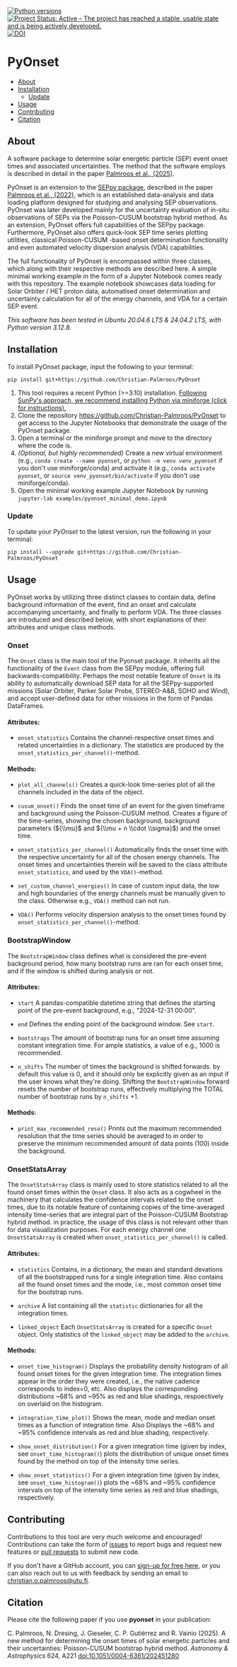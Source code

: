 
[![Python versions](https://img.shields.io/badge/python-3.10_--_3.13-blue)]()
[![Project Status: Active – The project has reached a stable, usable state and is being actively developed.](https://www.repostatus.org/badges/latest/active.svg)](https://www.repostatus.org/#active)
[![DOI](https://zenodo.org/badge/719632136.svg)](https://doi.org/10.5281/zenodo.17092754)

# PyOnset

- [About](#about)
- [Installation](#installation)
    - [Update](#update)
- [Usage](#usage)
- [Contributing](#contributing)
- [Citation](#citation)


## About

A software package to determine solar energetic particle (SEP) event onset times and associated uncertainties.
The method that the software employs is described in detail in the paper [Palmroos et al., (2025)](https://doi.org/10.1051/0004-6361/202451280 ).

PyOnset is an extension to the [SEPpy package](https://github.com/serpentine-h2020/SEPpy), described in the paper [Palmroos et al., (2022)](https://doi.org/10.3389/fspas.2022.1073578), which is an established data-analysis and data loading platform designed for studying and analysing SEP observations. PyOnset was later developed mainly for the uncertainty evaluation of in-situ observations of SEPs via the Poisson-CUSUM bootstrap hybrid method. As an extension, PyOnset offers full capabilities of the SEPpy package. Furthermore, PyOnset also offers quick-look SEP time series plotting utilities, classical Poisson-CUSUM -based onset determination functionality and even automated velocity dispersion analysis (VDA) capabilities.

The full functionality of PyOnset is encompassed within three classes, which along with their respective methods are described here. A simple minimal working example in the form of a Jupyter Notebook comes ready with this repository. The example notebook showcases data loading for Solar Orbiter / HET proton data, automatised onset determination and uncertainty calculation for all of the energy channels, and VDA for a certain SEP event.

*This software has been tested in Ubuntu 20.04.6 LTS & 24.04.2 LTS, with Python version 3.12.8.*

## Installation

To install PyOnset package, input the following to your terminal:
```
pip install git+https://github.com/Christian-Palmroos/PyOnset
```

1. This tool requires a recent Python (>=3.10) installation. [Following SunPy's approach, we recommend installing Python via miniforge (click for instructions).](https://docs.sunpy.org/en/stable/tutorial/installation.html#installing-python)
2. Clone the repository https://github.com/Christian-Palmroos/PyOnset to get access to the Jupyter Notebooks that demonstrate the usage of the PyOnset package.
3. Open a terminal or the miniforge prompt and move to the directory where the code is.
4. *(Optional, but highly recommended)* Create a new virtual environment (e.g., `conda create --name pyonset`, or `python -m venv venv_pyonset` if you don't use miniforge/conda) and activate it (e.g., `conda activate pyonset`, or `source venv_pyonset/bin/activate` if you don't use miniforge/conda).
5. Open the minimal working example Jupyter Notebook by running `jupyter-lab examples/pyonset_minimal_demo.ipynb`

### Update

To update your *PyOnset* to the latest version, run the following in your terminal:
```
pip install --upgrade git+https://github.com/Christian-Palmroos/PyOnset
```

## Usage

PyOnset works by utilizing three distinct classes to contain data, define background information of the event, find an onset and calculate accompanying uncertainty, and finally to perform VDA. The three classes are introduced and described below, with short explanations of their attributes and unique class methods.

### Onset

The ``Onset`` class is the main tool of the Pyonset package. It inherits all the functionality of the ``Event`` class from the SEPpy module, offering full backwards-compatibility. Perhaps the most notable feature of ``Onset`` is its ability to automatically download SEP data for all the SEPpy-supported missions (Solar Orbiter, Parker Solar Probe, STEREO-A&B, SOHO and Wind), and accept user-defined data for other missions in the form of Pandas DataFrames.

#### Attributes:

*  ``onset_statistics``
    Contains the channel-respective onset times and related uncertainties in a dictionary. The statistics are produced by the         ``onset_statistics_per_channel()``-method.

#### Methods:

*  ``plot_all_channels()``
    Creates a quick-look time-series plot of all the channels included in the data of the object. 

*  ``cusum_onset()``
    Finds the onset time of an event for the given timeframe and background using the Poisson-CUSUM method. Creates a figure of       the time-series, showing the chosen background, background parameters (${\\mu}$ and ${\\mu + n \\cdot \\sigma}$) and the onset time.

*  ``onset_statistics_per_channel()``
    Automatically finds the onset time with the respective uncertainty for all of the chosen energy channels. The onset times and     uncertainties therein will be saved to the class attribute ``onset_statistics``, and used by the ``VDA()``-method. 

*  ``set_custom_channel_energies()``
    In case of custom input data, the low and high boundaries of the energy channels must be manually given to the class.             Otherwise e.g., ``VDA()`` method can not run.

*  ``VDA()``
    Performs velocity dispersion analysis to the onset times found by ``onset_statistics_per_channel()``-method.


### BootstrapWindow

The ``BootstrapWindow`` class defines what is considered the pre-event background period, how many bootstrap runs are ran for each onset time, and if the window is shifted during analysis or not.

#### Attributes:

*  ``start``
    A pandas-compatible datetime string that defines the starting point of the pre-event background, e.g., "2024-12-31 00:00".

*  ``end``
    Defines the ending point of the background window. See ``start``.

*  ``bootstraps``
    The amount of bootstrap runs for an onset time assuming constant integration time. For ample statistics, a value of e.g.,         1000 is recommended.

*  ``n_shifts``
    The number of times the background is shifted forwards. by default this value is 0, and it should only be explicitly given as     an input if the user knows what they're doing. Shifting the ``BootstrapWindow`` forward resets the number of bootstrap runs,          effectively multiplying the TOTAL number of bootstrap runs by ``n_shifts`` +1. 

#### Methods:

*  ``print_max_recommended_reso()``
    Prints out the maximum recommended resolution that the time series should be averaged to in order to preserve the minimum         recommended amount of data points (100) inside the background.


### OnsetStatsArray

The ``OnsetStatsArray`` class is mainly used to store statistics related to all the found onset times within the ``Onset`` class. It also acts as a cogwheel in the machinery that calculates the confidence intervals related to the onset times, due to its notable feature of containing copies of the time-averaged intensity time-series that are integral part of the Poisson-CUSUM Bootstrap hybrid method. in practice, the usage of this class is not relevant other than for data visualization purposes. For each energy channel one ``OnsetStatsArray`` is created when ``onset_statistics_per_channel()`` is called.

#### Attributes:

*  ``statistics``
    Contains, in a dictionary, the mean and standard devations of all the bootstrapped runs for a single integration time. Also       contains all the found onset times and the mode, i.e., most common onset time for the bootstrap runs.

*  ``archive``
    A list containing all the ``statistic`` dictionaries for all the integration times. 

*  ``linked_object``
    Each ``OnsetStatsArray`` is created for a specific ``Onset`` object. Only statistics of the ``linked_object`` may be added to     the ``archive``.

#### Methods:

*  ``onset_time_histogram()``
    Displays the probability density histogram of all found onset times for the given integration time. The integration times         appear in the order they were created, i.e., the native cadence corresponds to index=0, etc. Also displays the corresponding      distributions ~68% and ~95% as red and blue shadings, respoectively on overlaid on the histogram.

*  ``integration_time_plot()``
    Shows the mean, mode and median onset times as a function of integration time. Also Displays the ~68% and ~95% confidence         intervals as red and blue shading, respectively.

*  ``show_onset_distribution()``
    For a given integration time (given by index, see ``onset_time_histogram()``) plots the distribution of unique onset times        found by the method on top of the intensity time series.

*  ``show_onset_statistics()``
    For a given integration time (given by index, see ``onset_time_histogram()``) plots the ~68% and ~95% confidence intervals on     top of the intensity time series as red and blue shadings, respectively.


## Contributing

Contributions to this tool are very much welcome and encouraged! Contributions can take the form of [issues](https://github.com/Christian-Palmroos/PyOnset/issues) to report bugs and request new features or [pull requests](https://github.com/Christian-Palmroos/PyOnset/pulls) to submit new code.

If you don't have a GitHub account, you can [sign-up for free here](https://github.com/signup), or you can also reach out to us with feedback by sending an email to christian.o.palmroos@utu.fi.


## Citation

Please cite the following paper if you use **pyonset** in your publication:

C. Palmroos, N. Dresing, J. Gieseler, C. P. Gutiérrez and R. Vainio (2025).
A new method for determining the onset times of solar energetic particles and their uncertainties: Poisson-CUSUM bootstrap hybrid method. *Astronomy & Astrophysics* 624, A221 [doi:10.1051/0004-6361/202451280](https://doi.org/10.1051/0004-6361/202451280)

